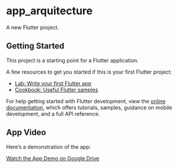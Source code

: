 # app_arquitecture

A new Flutter project.

## Getting Started

This project is a starting point for a Flutter application.

A few resources to get you started if this is your first Flutter project:

- [Lab: Write your first Flutter app](https://docs.flutter.dev/get-started/codelab)
- [Cookbook: Useful Flutter samples](https://docs.flutter.dev/cookbook)

For help getting started with Flutter development, view the
[online documentation](https://docs.flutter.dev/), which offers tutorials,
samples, guidance on mobile development, and a full API reference.

## App Video

Here’s a demonstration of the app:

[Watch the App Demo on Google Drive](https://drive.google.com/file/d/1UxhYm95uauLzvPe8ZdlKT9qc4JKMOc2n/view?usp=sharing)
